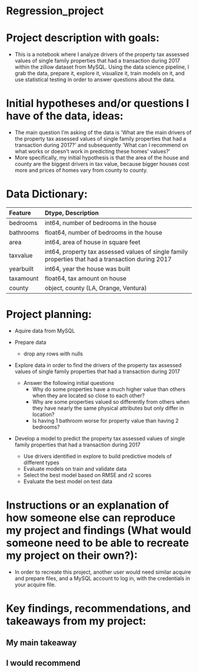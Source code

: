 # Regression_project
# Project description with goals:
* This is a notebook where I analyze drivers of the property tax assessed values of single family properties that had a transaction during 2017 within the zillow dataset from MySQL. Using the data science pipeline, I grab the data, prepare it, explore it, visualize it, train models on it, and use statistical testing in order to answer questions about the data.


# Initial hypotheses and/or questions I have of the data, ideas:
* The main question I'm asking of the data is 'What are the main drivers of the property tax assessed values of single family properties that had a transaction during 2017?' and subsequently 'What can I recommend on what works or doesn't work in predicting these homes' values?'
* More specifically, my initial hypothesis is that the area of the house and county are the biggest drivers in tax value, because bigger houses cost more and prices of homes vary from county to county.

# Data Dictionary:
|Feature|Dtype, Description|
|:--------|:-----------|
|bedrooms|	int64, number of bedrooms in the house|
|bathrooms|	float64, number of bedrooms in the house|
|area|	int64, area of house in square feet|
|taxvalue|	int64, property tax assessed values of single family properties that had a transaction during 2017|
|yearbuilt|	int64, year the house was built|
|taxamount|	float64, tax amount on house|
|county|	object, county (LA, Orange, Ventura)|

# Project planning:
* Aquire data from MySQL
 
* Prepare data
   * drop any rows with nulls
 
* Explore data in order to find the drivers of the property tax assessed values of single family properties that had a transaction during 2017
   * Answer the following initial questions
       * Why do some properties have a much higher value than others when they are located so close to each other?
       * Why are some properties valued so differently from others when they have nearly the same physical attributes but only differ in location?
       * Is having 1 bathroom worse for property value than having 2 bedrooms?
      
* Develop a model to predict the property tax assessed values of single family properties that had a transaction during 2017
   * Use drivers identified in explore to build predictive models of different types
   * Evaluate models on train and validate data
   * Select the best model based on RMSE and r2 scores
   * Evaluate the best model on test data


# Instructions or an explanation of how someone else can reproduce my project and findings (What would someone need to be able to recreate my project on their own?):
* In order to recreate this project, another user would need similar acquire and prepare files, and a MySQL account to log in, with the credentials in your acquire file.


# Key findings, recommendations, and takeaways from my project:
## My main takeaway 
## I would recommend 
